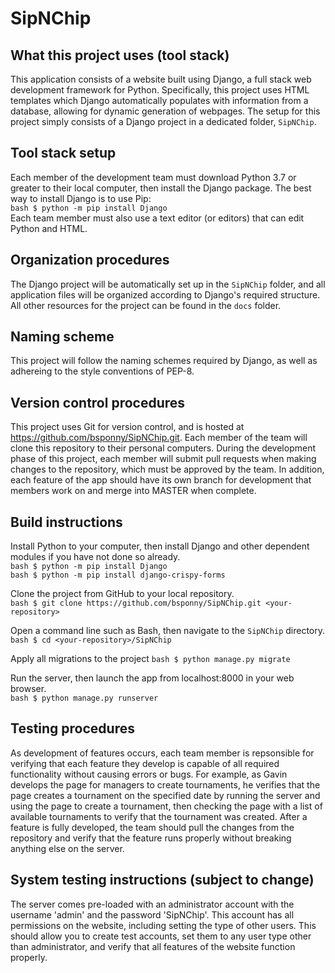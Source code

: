 # SipNChip

## What this project uses (tool stack)

This application consists of a website built using Django, a full stack web development framework for Python. Specifically, this project uses HTML templates which Django automatically populates with information from a database, allowing for dynamic generation of webpages. The setup for this project simply consists of a Django project in a dedicated folder, `SipNChip`.

## Tool stack setup

Each member of the development team must download Python 3.7 or greater to their local computer, then install the Django package. The best way to install Django is to use Pip:  
`bash $ python -m pip install Django`  
Each team member must also use a text editor (or editors) that can edit Python and HTML.  

## Organization procedures

The Django project will be automatically set up in the `SipNChip` folder, and all application files will be organized according to Django's required structure. All other resources for the project can be found in the `docs` folder.

## Naming scheme

This project will follow the naming schemes required by Django, as well as adhereing to the style conventions of PEP-8.

## Version control procedures

This project uses Git for version control, and is hosted at https://github.com/bsponny/SipNChip.git. Each member of the team will clone this repository to their personal computers. During the development phase of this project, each member will submit pull requests when making changes to the repository, which must be approved by the team. In addition, each feature of the app should have its own branch for development that members work on and merge into MASTER when complete.

## Build instructions

Install Python to your computer, then install Django and other dependent modules if you have not done so already.  
`bash $ python -m pip install Django`  
`bash $ python -m pip install django-crispy-forms`  

Clone the project from GitHub to your local repository.  
`bash $ git clone https://github.com/bsponny/SipNChip.git <your-repository>`  

Open a command line such as Bash, then navigate to the `SipNChip` directory.  
`bash $ cd <your-repository>/SipNChip`  

Apply all migrations to the project 
`bash $ python manage.py migrate`  
 
Run the server, then launch the app from localhost:8000 in your web browser.  
`bash $ python manage.py runserver`  

## Testing procedures

As development of features occurs, each team member is repsonsible for verifying that each feature they develop is capable of all required functionality without causing errors or bugs. For example, as Gavin develops the page for managers to create tournaments, he verifies that the page creates a tournament on the specified date by running the server and using the page to create a tournament, then checking the page with a list of available tournaments to verify that the tournament was created. After a feature is fully developed, the team should pull the changes from the repository and verify that the feature runs properly without breaking anything else on the server.  

## System testing instructions (subject to change)

The server comes pre-loaded with an administrator account with the username 'admin' and the password 'SipNChip'. This account has all permissions on the website, including setting the type of other users. This should allow you to create test accounts, set them to any user type other than administrator, and verify that all features of the website function properly.